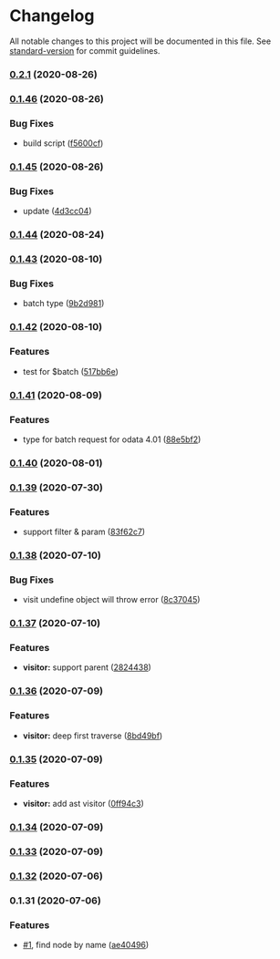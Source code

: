 # Changelog

All notable changes to this project will be documented in this file. See [standard-version](https://github.com/conventional-changelog/standard-version) for commit guidelines.

### [0.2.1](https://github.com/Soontao/odata-v4-parser/compare/v0.1.46...v0.2.1) (2020-08-26)

### [0.1.46](https://github.com/Soontao/odata-v4-parser/compare/v0.1.45...v0.1.46) (2020-08-26)


### Bug Fixes

* build script ([f5600cf](https://github.com/Soontao/odata-v4-parser/commit/f5600cf418c832572e6b6cf5181cffd35908b7c5))

### [0.1.45](https://github.com/Soontao/odata-v4-parser/compare/v0.1.44...v0.1.45) (2020-08-26)


### Bug Fixes

* update ([4d3cc04](https://github.com/Soontao/odata-v4-parser/commit/4d3cc040d7d5ffd67aff0d964483099a41cddc6f))

### [0.1.44](https://github.com/Soontao/odata-v4-parser/compare/v0.1.43...v0.1.44) (2020-08-24)

### [0.1.43](https://github.com/Soontao/odata-v4-parser/compare/v0.1.42...v0.1.43) (2020-08-10)


### Bug Fixes

* batch type ([9b2d981](https://github.com/Soontao/odata-v4-parser/commit/9b2d9819ab9b8e56ec7fe7aa2b7d85f85154c5ec))

### [0.1.42](https://github.com/Soontao/odata-v4-parser/compare/v0.1.41...v0.1.42) (2020-08-10)


### Features

* test for $batch ([517bb6e](https://github.com/Soontao/odata-v4-parser/commit/517bb6ebab4d5bdaba825c6c1d685643a6a00183))

### [0.1.41](https://github.com/Soontao/odata-v4-parser/compare/v0.1.40...v0.1.41) (2020-08-09)


### Features

* type for batch request for odata 4.01 ([88e5bf2](https://github.com/Soontao/odata-v4-parser/commit/88e5bf25a084fb389879088f468727befe6c8e70))

### [0.1.40](https://github.com/Soontao/odata-v4-parser/compare/v0.1.39...v0.1.40) (2020-08-01)

### [0.1.39](https://github.com/Soontao/odata-v4-parser/compare/v0.1.38...v0.1.39) (2020-07-30)


### Features

* support filter & param ([83f62c7](https://github.com/Soontao/odata-v4-parser/commit/83f62c78c73433af6c4575dd00aa01d57dd4dc43))

### [0.1.38](https://github.com/Soontao/odata-v4-parser/compare/v0.1.37...v0.1.38) (2020-07-10)


### Bug Fixes

* visit undefine object will throw error ([8c37045](https://github.com/Soontao/odata-v4-parser/commit/8c37045f3734950fad052369b77e83d0571e240e))

### [0.1.37](https://github.com/Soontao/odata-v4-parser/compare/v0.1.36...v0.1.37) (2020-07-10)


### Features

* **visitor:** support parent ([2824438](https://github.com/Soontao/odata-v4-parser/commit/2824438824b26d5efd13dfc82964f6d66d6155fd))

### [0.1.36](https://github.com/Soontao/odata-v4-parser/compare/v0.1.35...v0.1.36) (2020-07-09)


### Features

* **visitor:** deep first traverse ([8bd49bf](https://github.com/Soontao/odata-v4-parser/commit/8bd49bfa37ec419419c6336ae36bb216abdca79d))

### [0.1.35](https://github.com/Soontao/odata-v4-parser/compare/v0.1.34...v0.1.35) (2020-07-09)


### Features

* **visitor:** add ast visitor ([0ff94c3](https://github.com/Soontao/odata-v4-parser/commit/0ff94c3be04d25b898f09aa4f2abf73ac49f8c2c))

### [0.1.34](https://github.com/Soontao/odata-v4-parser/compare/v0.1.33...v0.1.34) (2020-07-09)

### [0.1.33](https://github.com/Soontao/odata-v4-parser/compare/v0.1.32...v0.1.33) (2020-07-09)

### [0.1.32](https://github.com/Soontao/odata-v4-parser/compare/v0.1.31...v0.1.32) (2020-07-06)

### 0.1.31 (2020-07-06)


### Features

* [#1](https://github.com/Soontao/odata-v4-parser/issues/1), find node by name ([ae40496](https://github.com/Soontao/odata-v4-parser/commit/ae40496c9acc40abccc9115848819a011ac1a6b3))
